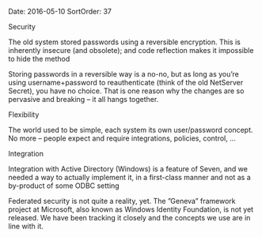 Date: 2016-05-10
SortOrder: 37

Security

The old system stored passwords using a reversible encryption. This is inherently insecure (and obsolete); and code reflection makes it impossible to hide the method

Storing passwords in a reversible way is a no-no, but as long as you’re using username+password to reauthenticate (think of the old NetServer Secret), you have no choice. That is one reason why the changes are so pervasive and breaking – it all hangs together.

Flexibility

The world used to be simple, each system its own user/password concept. No more – people expect and require integrations, policies, control, ...

Integration

Integration with Active Directory (Windows) is a feature of Seven, and we needed a way to actually implement it, in a first-class manner and not as a by-product of some ODBC setting

Federated security is not quite a reality, yet. The ”Geneva” framework project at Microsoft, also known as Windows Identity Foundation, is not yet released. We have been tracking it closely and the concepts we use are in line with it.
